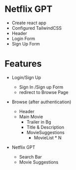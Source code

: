 # Netflix GPT

- Create react app 
- Configured TailwindCSS
- Header
- Login Form
- Sign Up Form

# Features 
- Login/Sign Up 
    - Sign In /Sign up Form
    - redirect to Browse Page
- Browse (after authentication)
    - Header
    - Main Movie
        - Trailer in Bg
        - Title & Description
        - MovieSuggestions
            - MovieList * N

- Netflix GPT   
    - Search Bar
    - Movie Suggestions